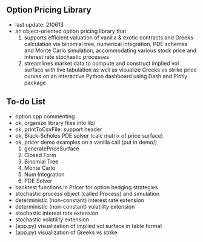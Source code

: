 ## Option Pricing Library

* last update: 210613
* an object-oriented option pricing library that
    1. supports efficient valuation of vanilla & exotic contracts and Greeks calculation via binomial tree, numerical integration, PDE schemes and Monte Carlo simulation, accommodating various stock price and interest rate stochastic processes
    1. streamlines market data to compute and construct implied vol surface with live tabulation as well as visualize Greeks vs strike price curves on an interactive Python dashboard using Dash and Plotly package

## To-do List

* option.cpp commenting
* ok, organize library files into lib/
* ok, printToCsvFile: support header
* ok, Black-Scholes PDE solver (calc matrix of price surface)
* ok, pricer demo examples on a vanilla call (put in demo/)
    1. generatePriceSurface
    1. Closed Form
    1. Binomial Tree
    1. Monte Carlo
    1. Num Integration
    1. PDE Solver
* backtest functions in Pricer for option hedging strategies
* stochastic process object (called Process) and simulation
* deterministic (non-constant) interest rate extension
* deterministic (non-constant) volatility extension
* stochastic interest rate extension
* stochastic volatility extension
* (app.py) visualization of implied vol surface in table format
* (app.py) visualization of Greeks vs strike
